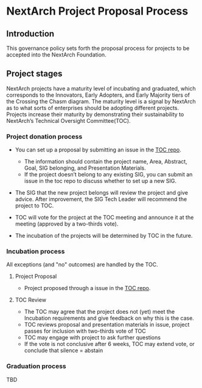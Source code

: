 # NextArch Project Proposal Process

## Introduction
This governance policy sets forth the proposal process for projects to be accepted into the NextArch Foundation. 

## Project stages
NextArch projects have a maturity level of incubating and graduated, which corresponds to the Innovators, Early Adopters, and Early Majority tiers of the Crossing the Chasm diagram. 
The maturity level is a signal by NextArch as to what sorts of enterprises should be adopting different projects. 
Projects increase their maturity by demonstrating their sustainability to NextArch’s Technical Oversight Committee(TOC).

### Project donation process
- You can set up a proposal by submitting an issue in the [TOC repo](https://github.com/nextarch/toc).
  - The information should contain the project name, Area, Abstract, Goal, SIG belonging, and Presentation Materials.
  - If the project doesn’t belong to any existing SIG, you can submit an issue in the toc repo to discuss whether to set up a new SIG.

- The SIG that the new project belongs will review the project and give advice. After improvement, the SIG Tech Leader will recommend the project to TOC.
- TOC will vote for the project at the TOC meeting and announce it at the meeting (approved by a two-thirds vote).
- The incubation of the projects will be determined by TOC in the future.

### Incubation process
All exceptions (and "no" outcomes) are handled by the TOC.

1. Project Proposal
   - Project proposed through a issue in the [TOC repo](https://github.com/nextarch/toc).

2. TOC Review
   - The TOC may agree that the project does not (yet) meet the Incubation requirements and give feedback on why this is the case. 
   - TOC reviews proposal and presentation materials in issue, project passes for inclusion with two-thirds vote of TOC
   - TOC may engage with project to ask further questions
   - If the vote is not conclusive after 6 weeks, TOC may extend vote, or conclude that silence = abstain

### Graduation process
TBD
